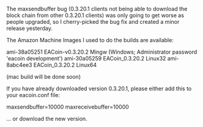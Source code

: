 The maxsendbuffer bug (0.3.20.1 clients not being able to download the block chain from other 0.3.20.1 clients) was only going to get
worse as people upgraded, so I cherry-picked the bug fix and created a minor release yesterday.

The Amazon Machine Images I used to do the builds are available:

  ami-38a05251   EACoin-v0.3.20.2 Mingw    (Windows; Administrator password 'eacoin development')
  ami-30a05259   EACoin_0.3.20.2 Linux32
  ami-8abc4ee3   EACoin_0.3.20.2 Linux64

(mac build will be done soon)

If you have already downloaded version 0.3.20.1, please either add this to your eacoin.conf file:

  maxsendbuffer=10000
  maxreceivebuffer=10000

... or download the new version.
